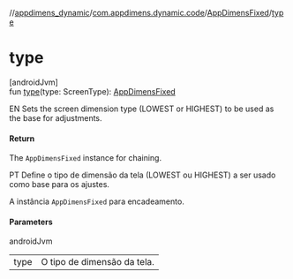 //[appdimens_dynamic](../../../index.md)/[com.appdimens.dynamic.code](../index.md)/[AppDimensFixed](index.md)/[type](type.md)

# type

[androidJvm]\
fun [type](type.md)(type: ScreenType): [AppDimensFixed](index.md)

EN Sets the screen dimension type (LOWEST or HIGHEST) to be used as the base for adjustments.

#### Return

The `AppDimensFixed` instance for chaining.

PT Define o tipo de dimensão da tela (LOWEST ou HIGHEST) a ser usado como base para os ajustes.

A instância `AppDimensFixed` para encadeamento.

#### Parameters

androidJvm

| | |
|---|---|
| type | O tipo de dimensão da tela. |